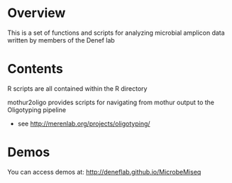 # Overview
This is a set of functions and scripts for analyzing microbial amplicon data written by members of the Denef lab

# Contents
R scripts are all contained within the R directory  

mothur2oligo provides scripts for navigating from mothur output to the Oligotyping pipeline
  - see http://merenlab.org/projects/oligotyping/

# Demos
You can access demos at:
http://deneflab.github.io/MicrobeMiseq
